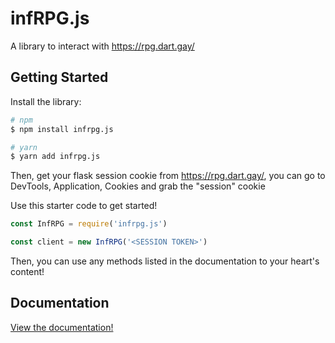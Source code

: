 # infRPG.js
A library to interact with https://rpg.dart.gay/

## Getting Started
Install the library:
```sh
# npm
$ npm install infrpg.js

# yarn
$ yarn add infrpg.js
```

Then, get your flask session cookie from https://rpg.dart.gay/, you can go to DevTools, Application, Cookies and grab the "session" cookie

Use this starter code to get started!
```js
const InfRPG = require('infrpg.js')

const client = new InfRPG('<SESSION TOKEN>')
```

Then, you can use any methods listed in the documentation to your heart's content!

## Documentation
[View the documentation!](https://infrpg.js.org/)
